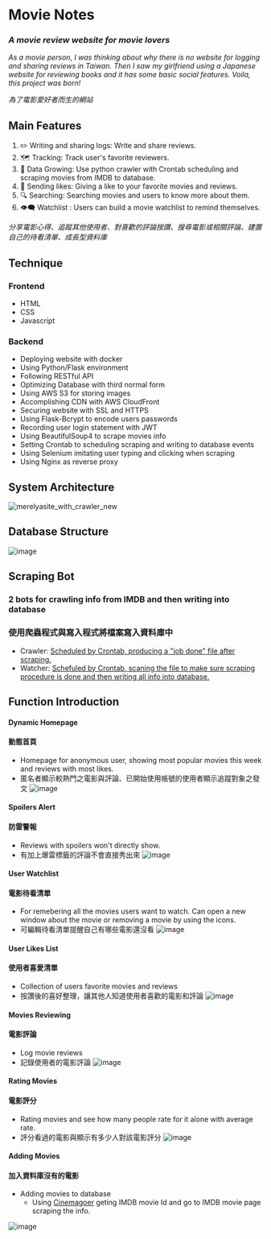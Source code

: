 # Movie Notes

### _A movie review website for movie lovers_
_As a movie person, I was thinking about why there is no website for logging and sharing reviews in Taiwan. 
Then I saw my girlfriend using a Japanese website for reviewing books and it has some basic social features.
Voila, this project was born!_

_為了電影愛好者而生的網站_


## Main Features
1. ✏️ Writing and sharing logs: Write and share reviews.
2. 🗺️ Tracking: Track user's favorite reviewers.
3. 💾 Data Growing: Use python crawler with Crontab scheduling and scraping movies from IMDB to database.
4. 💛 Sending likes: Giving a like to your favorite movies and reviews.
5. 🔍 Searching: Searching movies and users to know more about them.
6. 👁️‍🗨️ Watchlist : Users can build a movie watchlist to remind themselves.

_分享電影心得、追蹤其他使用者、對喜歡的評論按讚、搜尋電影或相關評論、建置自己的待看清單、成長型資料庫_


## Technique
### Frontend
+ HTML
+ CSS
+ Javascript

### Backend
+ Deploying website with docker
+ Using Python/Flask environment
+ Following RESTful API 
+ Optimizing Database with third normal form
+ Using AWS S3 for storing images
+ Accomplishing CDN with AWS CloudFront
+ Securing website with SSL and HTTPS
+ Using Flask-Bcrypt to encode users passwords
+ Recording user login statement with JWT
+ Using BeautifulSoup4 to scrape movies info
+ Setting Crontab to scheduling scraping and writing to database events
+ Using Selenium imitating user typing and clicking when scraping
+ Using Nginx as reverse proxy


## System Architecture
![merelyasite_with_crawler_new](https://user-images.githubusercontent.com/92343813/174992456-c4f71626-4c8d-4fbe-83b3-0dfea874d563.png)



## Database Structure
![image](https://user-images.githubusercontent.com/92343813/173248158-65be0dd1-e21b-4f04-a944-88cbfe4b38c4.png)


## Scraping Bot
### 2 bots for crawling info from IMDB and then writing into database
### 使用爬蟲程式與寫入程式將檔案寫入資料庫中
+ Crawler:
[Scheduled by Crontab, producing a "job done" file after scraping.](https://github.com/Corgieater/crawler)
+ Watcher:
[Schefuled by Crontab, scaning the file to make sure scraping procedure is done and then writing all info into database.](https://github.com/Corgieater/watcher)

## Function Introduction
#### Dynamic Homepage
#### 動態首頁
+ Homepage for anonymous user, showing most popular movies this week and reviews with most likes.
+ 匿名者顯示較熱門之電影與評論、已開始使用帳號的使用者顯示追蹤對象之發文
![image](https://user-images.githubusercontent.com/92343813/173248683-5be4c5dc-c92f-48f0-ae03-58a336346c2e.png)

#### Spoilers Alert
#### 防雷警報
+ Reviews with spoilers won't directly show.
+ 有加上爆雷標籤的評論不會直接秀出來
![image](https://user-images.githubusercontent.com/92343813/173249039-b0b45371-91fb-41f3-8225-2af41d33b9ed.png)

#### User Watchlist
#### 電影待看清單
+ For remebering all the movies users want to watch. Can open a new window about the movie or removing a movie by using the icons.
+ 可編輯待看清單提醒自己有哪些電影還沒看
![image](https://user-images.githubusercontent.com/92343813/173249626-91c8573c-f613-48ae-b0bd-a1cd111778c2.png)

#### User Likes List
#### 使用者喜愛清單
+ Collection of users favorite movies and reviews
+ 按讚後的喜好整理，讓其他人知道使用者喜歡的電影和評論
![image](https://user-images.githubusercontent.com/92343813/173249937-8adab3a9-caf0-4a65-a6b7-33970ed5c3e5.png)

#### Movies Reviewing
#### 電影評論
+ Log movie reviews
+ 記錄使用者的電影評論
![image](https://user-images.githubusercontent.com/92343813/173250047-7eb76a54-31da-49f6-8e3e-4104c229a061.png)

#### Rating Movies
#### 電影評分
+ Rating movies and see how many people rate for it alone with average rate.
+ 評分看過的電影與顯示有多少人對該電影評分
![image](https://user-images.githubusercontent.com/92343813/173250295-274f97a4-88f6-4552-b509-c9322a8fd725.png)

#### Adding Movies
#### 加入資料庫沒有的電影
+ Adding movies to database
    + Using [Cinemagoer](https://imdbpy.readthedocs.io/en/latest/) geting IMDB movie Id and go to IMDB movie page scraping the info.

 ![image](https://user-images.githubusercontent.com/92343813/173250402-e1f8b87e-ca8f-48eb-bcf7-5f42f10da2b4.png)

